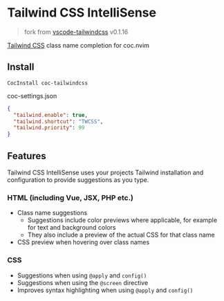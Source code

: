 # Tailwind CSS IntelliSense

> fork from [vscode-tailwindcss](https://github.com/bradlc/vscode-tailwindcss) v0.1.16

[Tailwind CSS](https://tailwindcss.com/) class name completion for coc.nvim

## Install

```viml
CocInstall coc-tailwindcss
```

coc-settings.json
```json
{
  "tailwind.enable": true,
  "tailwind.shortcut": "TWCSS",
  "tailwind.priority": 99
}
```

## Features

Tailwind CSS IntelliSense uses your projects Tailwind installation and configuration to provide suggestions as you type.

### HTML (including Vue, JSX, PHP etc.)

- Class name suggestions
  - Suggestions include color previews where applicable, for example for text and background colors
  - They also include a preview of the actual CSS for that class name
- CSS preview when hovering over class names

### CSS

- Suggestions when using `@apply` and `config()`
- Suggestions when using the `@screen` directive
- Improves syntax highlighting when using `@apply` and `config()`
